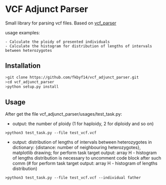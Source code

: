 # VCF Adjunct Parser #

Small library for parsing vcf files. Based on [vcf_parser](https://github.com/moonso/vcf_parser)

usage examples:
    
    - Calculate the ploidy of presented individuals
    - Calculate the histogram for distribution of lengths of intervals between heterozygotes


## Installation ##

```bash
>git clone https://github.com/fkbyf14/vcf_adjunct_parser.git
>cd vcf_adjunct_parser
>python setup.py install
```

## Usage ##


After get the file vcf_adjunct_parser/usages/test_task.py:

- output: the number of ploidy (1 for haploidy, 2 for diploidy and so on)
```
>python3 test_task.py --file test_vcf.vcf
```
- output: distribution of lengths of intervals between heterozygotes in dictionary: {distance: number of neighbouring heterozygotes}, matplotlib drawing;
for perform task target output: array H - histogram of lengths distribution is necessary to uncomment code block
after such comm (# for perform task target output: array H - histogram of lengths distribution)

```
>python3 test_task.py --file test_vcf.vcf --individual father

```

